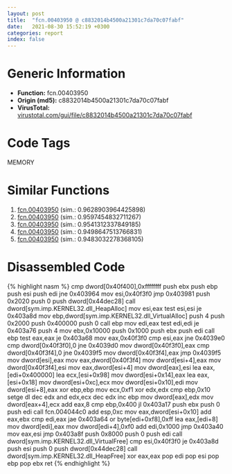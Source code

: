 ```yaml
---
layout: post
title:  "fcn.00403950 @ c8832014b4500a21301c7da70c07fabf"
date:   2021-08-30 15:52:19 +0300
categories: report
index: false
---
```


# Generic Information
- **Function:** fcn.00403950
- **Origin (md5):** c8832014b4500a21301c7da70c07fabf
- **VirusTotal:** [virustotal.com/gui/file/c8832014b4500a21301c7da70c07fabf][virustotal_ref]

# Code Tags
<span class="tag" id="MEMORY">MEMORY</span>


# Similar Functions

1. [fcn.00403950][similar_1_ref] (sim.: 0.9628903964425898)
2. [fcn.00403950][similar_2_ref] (sim.: 0.9597454832711267)
3. [fcn.00403950][similar_3_ref] (sim.: 0.9541312337849185)
4. [fcn.00403950][similar_4_ref] (sim.: 0.9498647513766831)
5. [fcn.00403950][similar_5_ref] (sim.: 0.9483032278368105)


# Disassembled Code

{% highlight nasm %}
cmp dword[0x40f400],0xffffffff
push ebx
push ebp
push esi
push edi
jne 0x403964
mov esi,0x40f3f0
jmp 0x403981
push 0x2020
push 0
push dword[0x44dec28]
call dword[sym.imp.KERNEL32.dll_HeapAlloc]
mov esi,eax
test esi,esi
je 0x403a8d
mov ebp,dword[sym.imp.KERNEL32.dll_VirtualAlloc]
push 4
push 0x2000
push 0x400000
push 0
call ebp
mov edi,eax
test edi,edi
je 0x403a76
push 4
mov ebx,0x10000
push 0x1000
push ebx
push edi
call ebp
test eax,eax
je 0x403a68
mov eax,0x40f3f0
cmp esi,eax
jne 0x4039e0
cmp dword[0x40f3f0],0
jne 0x4039d0
mov dword[0x40f3f0],eax
cmp dword[0x40f3f4],0
jne 0x4039f5
mov dword[0x40f3f4],eax
jmp 0x4039f5
mov dword[esi],eax
mov eax,dword[0x40f3f4]
mov dword[esi+4],eax
mov dword[0x40f3f4],esi
mov eax,dword[esi+4]
mov dword[eax],esi
lea eax,[edi+0x400000]
lea ecx,[esi+0x98]
mov dword[esi+0x14],eax
lea eax,[esi+0x18]
mov dword[esi+0xc],ecx
mov dword[esi+0x10],edi
mov dword[esi+8],eax
xor ebp,ebp
mov ecx,0xf1
xor edx,edx
cmp ebp,0x10
setge dl
dec edx
and edx,ecx
dec edx
inc ebp
mov dword[eax],edx
mov dword[eax+4],ecx
add eax,8
cmp ebp,0x400
jl 0x403a17
push ebx
push 0
push edi
call fcn.004044c0
add esp,0xc
mov eax,dword[esi+0x10]
add eax,ebx
cmp edi,eax
jae 0x403a64
or byte[edi+0xf8],0xff
lea eax,[edi+8]
mov dword[edi],eax
mov dword[edi+4],0xf0
add edi,0x1000
jmp 0x403a40
mov eax,esi
jmp 0x403a8f
push 0x8000
push 0
push edi
call dword[sym.imp.KERNEL32.dll_VirtualFree]
cmp esi,0x40f3f0
je 0x403a8d
push esi
push 0
push dword[0x44dec28]
call dword[sym.imp.KERNEL32.dll_HeapFree]
xor eax,eax
pop edi
pop esi
pop ebp
pop ebx
ret 
{% endhighlight %}


[similar_1_ref]: /report/fcn.00403950@eac1782291736df208e1220cf8c38a7c
[similar_2_ref]: /report/fcn.00403950@431a39ae49e7f3690d1441154b3d7ad2
[similar_3_ref]: /report/fcn.00403950@c0e60c6b8f78e4fcc1e7d0d6f13b9052
[similar_4_ref]: /report/fcn.00403950@0841f42b944116c5dc65d5c38b0f953e
[similar_5_ref]: /report/fcn.00403950@8912a6bd1add3d8b86feb51a00252709
[virustotal_ref]: https://www.virustotal.com/gui/file/c8832014b4500a21301c7da70c07fabf